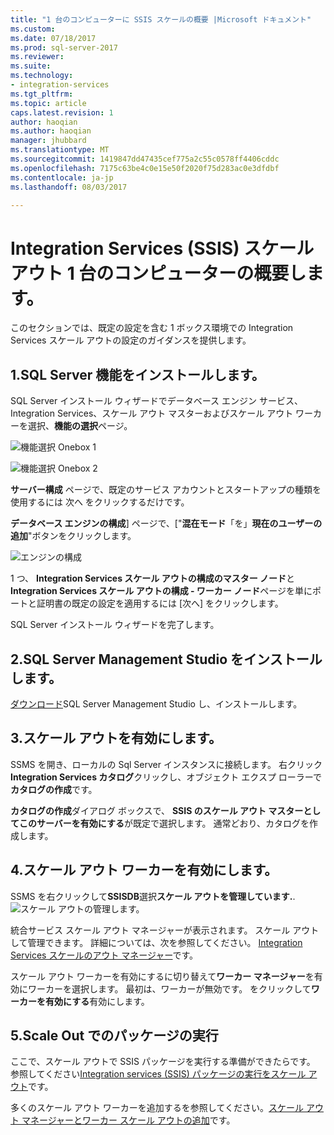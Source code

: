 ```yaml
---
title: "1 台のコンピューターに SSIS スケールの概要 |Microsoft ドキュメント"
ms.custom: 
ms.date: 07/18/2017
ms.prod: sql-server-2017
ms.reviewer: 
ms.suite: 
ms.technology:
- integration-services
ms.tgt_pltfrm: 
ms.topic: article
caps.latest.revision: 1
author: haoqian
ms.author: haoqian
manager: jhubbard
ms.translationtype: MT
ms.sourcegitcommit: 1419847dd47435cef775a2c55c0578ff4406cddc
ms.openlocfilehash: 7175c63be4c0e15e50f2020f75d283ac0e3dfdbf
ms.contentlocale: ja-jp
ms.lasthandoff: 08/03/2017

---
```

# <a name="get-started-with-integration-services-ssis-scale-out-on-a-single-computer"></a>Integration Services (SSIS) スケール アウト 1 台のコンピューターの概要します。
このセクションでは、既定の設定を含む 1 ボックス環境での Integration Services スケール アウトの設定のガイダンスを提供します。

## <a name="1-install-sql-server-features"></a>1.SQL Server 機能をインストールします。
SQL Server インストール ウィザードでデータベース エンジン サービス、Integration Services、スケール アウト マスターおよびスケール アウト ワーカーを選択、**機能の選択**ページ。

![機能選択 Onebox 1](media/feature-select-onebox1.PNG)

![機能選択 Onebox 2](media/feature-select-onebox2.PNG)

**サーバー構成** ページで、既定のサービス アカウントとスタートアップの種類を使用するには 次へ をクリックするだけです。

**データベース エンジンの構成**] ページで、["**混在モード**「を」**現在のユーザーの追加**"ボタンをクリックします。 

![エンジンの構成](media/engine-config.PNG)

1 つ、 **Integration Services スケール アウトの構成のマスター ノード**と**Integration Services スケール アウトの構成 - ワーカー ノード**ページを単にポートと証明書の既定の設定を適用するには [次へ] をクリックします。

SQL Server インストール ウィザードを完了します。

## <a name="2-install-sql-server-management-studio"></a>2.SQL Server Management Studio をインストールします。

[ダウンロード](../../ssms/download-sql-server-management-studio-ssms.md)SQL Server Management Studio し、インストールします。

## <a name="3-enable-scale-out"></a>3.スケール アウトを有効にします。
SSMS を開き、ローカルの Sql Server インスタンスに接続します。
右クリック**Integration Services カタログ**クリックし、オブジェクト エクスプ ローラーで**カタログの作成**です。

**カタログの作成**ダイアログ ボックスで、 **SSIS のスケール アウト マスターとしてこのサーバーを有効にする**が既定で選択します。 通常どおり、カタログを作成します。 

## <a name="4-enable-scale-out-worker"></a>4.スケール アウト ワーカーを有効にします。
SSMS を右クリックして**SSISDB**選択**スケール アウトを管理しています.**. 
![スケール アウトの管理します。](media/manage-scale-out.PNG)

統合サービス スケール アウト マネージャーが表示されます。 スケール アウトして管理できます。 詳細については、次を参照してください。 [Integration Services スケールのアウト マネージャー](integration-services-ssis-scale-out-manager.md)です。

スケール アウト ワーカーを有効にするに切り替えて**ワーカー マネージャー**を有効にワーカーを選択します。 最初は、ワーカーが無効です。 をクリックして**ワーカーを有効にする**有効にします。

## <a name="5-run-packages-in-scale-out"></a>5.Scale Out でのパッケージの実行
ここで、スケール アウトで SSIS パッケージを実行する準備ができたらです。 参照してください[Integration services (SSIS) パッケージの実行をスケール アウト](run-packages-in-integration-services-ssis-scale-out.md)です。


多くのスケール アウト ワーカーを追加するを参照してください。[スケール アウト マネージャーとワーカー スケール アウトの追加](add-scale-out-worker.md)です。
